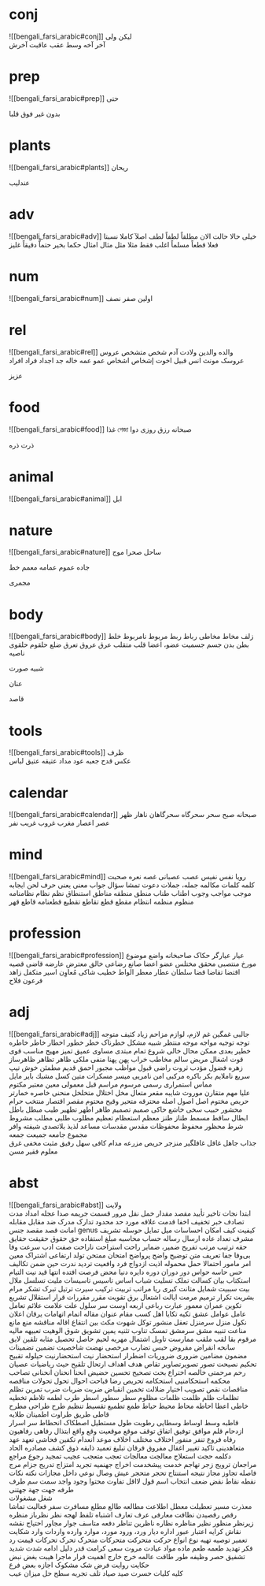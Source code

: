 # conj
![[bengali_farsi_arabic#conj]]
لیکن
ولی   
آخر آخه 
وسط
عقب 
عاقبت
آخرش

# prep
![[bengali_farsi_arabic#prep]]
حتی

بدون
غیر
فوق 
قلبا

# plants
![[bengali_farsi_arabic#plants]]
ریحان

عندلیب

# adv
![[bengali_farsi_arabic#adv]]
خیلی
حالا
حالت
الان 
مطلقاً
لطفاً
لطف 
اصلآ
کاملا
نسبتا
فعلا
قطعاً
مسلماً
اغلب
فقط
مثلا
مثل
مثال امثال
حکما
بخیر
حتماًّ
دقیقاً 
غلیز

# num
![[bengali_farsi_arabic#num]]
اولین
صفر
نصف 

# rel
![[bengali_farsi_arabic#rel]]
والده 
والدین
ولادت
آدم
شخص
متشخص
عروس
عروسک
مونث
انس
قبیل
اخوت
إشخاص اشخاص
عمو
عمه
خاله
جد اجداد 
فراد افراد

عزیز

# food
![[bengali_farsi_arabic#food]]
غذا গেজা
صبحانه
رزق روزی
دوا

ذرت
ذره

# animal
![[bengali_farsi_arabic#animal]]
ابل

# nature
![[bengali_farsi_arabic#nature]]
ساحل
صحرا
موج

جاده 
عموم
عمامه
معمم
خط 

مجمری

# body
![[bengali_farsi_arabic#body]]
زلف
مخاط 
مخاطی 
رباط 
ربط 
مربوط 
نامربوط 
خلط  
بطن 
بدن 
جسم 
جسمیت 
عضو، اعضا 
قلب 
متقلب 
عرق عروق
تعرق 
ضلع 
حلقوم
حلقوی
ناصیه

شبیه
صورت

عنان

قاصد

# tools 
![[bengali_farsi_arabic#tools]]
ظرف  
عکس
قدح
جعبه
عود 
مداد 
عتیقه 
عتیق 
لباس 

# calendar
![[bengali_farsi_arabic#calendar]]
صبحانه
صبح
سحر
سحرگاه سحرگاهان 
ناهار 
ظهر
عصر اعصار
مغرب 
غروب
غریب
نفر

# mind
![[bengali_farsi_arabic#mind]]
رویا
نفس 
نفیس 
عصب
عصبانی
غصه 
نعره
صحبت
کلمه کلمات
مکالمه
جمله، جملات
دعوت
تمشا
سؤال
جواب
معنی
یعنی 
حرف
لحن
ایجابه 
موجب 
مواجب 
وجوب 
اطناب 
طناب 
منطق 
منطقه مناطق 
استنطاق
نظم 
نظام 
نظامنامه 
منظوم 
منظمه 
انتظام 
مقطع 
قطع 
تقاطع 
تقطیع 
قطعنامه 
قاطع 
قهر

# profession
![[bengali_farsi_arabic#profession]]
عیار
عیارگر
حکاک
صاحبخانه
واضع 
موضوع 
مورخ
منتصبی
محقق
مختلس
عضو اعضا
صانع
رضاعی
خالق
معترض
عارضه
قاضی
قصیه
اقتضا 
تقاضا
قضا
سلطان 
عطار 
معطر 
الواط 
خطیب 
شاکی
مُعاوِن 
اسیر
متکفل 
زاهد 
فرعون 
فلاح 

# adj
![[bengali_farsi_arabic#adj]]
جالبی 
غمگین 
غم 
لازم، لوازم
مزاحم
زیاد
کثیف 
متوجه 
توجه
توجیه 
مواجه 
موجه 
منتظر
شبيه
مشکل
خطرناک 
خطر خطور اخطار 
خاطر 
خاطره
خطیر 
بعدی
ممکن 
محال 
خالی
شروع
تمام 
مبتدی
مساوی
عمیق
تمیز
مهیج
مناسب
قوی
قوت
اشغال
مریض
سالم
مخاطب
خراب
پهن 
پهنا 
منفی
ملکی
ظاهر 
تظاهر 
ظاهرساز 
زهره 
فضول
مؤدب 
ثروت 
راضی
قبول
مواظب 
مجبور
احمق 
قدیم
مطمئن
خوش تیپ
سریع
ناملایم
بکر
باکره
 مرکبی
 امن
 نامریی
 میسر
مسکرات
متین
کسل
مشبك
باير
مایل
مماس
استمراری
رسمی 
مرسوم مراسم
قبل
معمولی 
معین 
معتبر
مکتوم  
علیا 
مهم 
متقارن
موروث
شایبه
مقعر
متعال
مخل 
اختلال 
متخلخل 
منحنی
خاصره
خمارتر
حریص
مختوم
اصل اصول
اصله
محترقه
متحیر
وقیح
محتوم
مقصر
اقتصار
منتخب
حرام
محشور
حبیب
سخی 
خاشع 
حاکی 
صمیم 
تصمیم 
طاهر
اطهر
تطهیر
طیب 
مبطل 
باطل 
ابطال 
ساقط 
مسمط 
طناز 
طنز 
معظم 
استعظام 
تعظیم 
مطلوب 
طلبی 
مطلب 
مشروط 
شرط 
محظور 
محفوظ محفوظات 
مقدس مقدسات 
مساعد 
لذیذ 
بلاتصدی 
شیفته 
وافر 
 مجموع 
جامعه 
جمیعت
جمعه  
جذاب
جاهل
غافل
غافلگیر
منزجر 
حریص
مزرعه
مدام
کافی
سهل 
رفیق 
مثبت 
مخفی 
غرق 
معلوم 
فقیر 
مسن 

# abst
![[bengali_farsi_arabic#abst]]
ولایت  
ابتدا
نجات
تاخیر
تأیید
مقصد
مقدار
خمل
نقل
مرور
قسمت
جریمه
صدا
عجله
امداد
مدت
تصادف
خبر
تخفیف 
اخفا 
قدمت
علاقه
مورد
حد 
محدود 
تدارک
مدرک 
ضد
مقابل
مقابله 
امانت
قصد
مقصد
جنس genus
کیفیت 
کیف 
امکان
احساسات
میل
تمایل
حوسله
تشریف 
مشرف 
تعداد
عاده 
ارسال
رساله
حساب
محاسبه
مبلغ
استفاده 
حق حقوق
حقیقت حقایق
حقه
ترتیب 
مرتب 
تفریح
ضمیر، ضمایر
راحت
استراحت 
ناراحت
صفت
ادب
سرعت
وفا
بی‌وفا
جفا
تعریف 
متن 
توضیح 
واضح 
پرواضح 
امتحان
ممتحن
تولد
ارتفاعی
اشتراک
معین
امر
مامور 
احتمالا
حمل 
محموله
اذیت
ازدواج 
فرد
وافعیت
تردید
ندرت
حین
ضمن
تکالیف
حس 
حاسه حواس
دور
دوران
دوره
دایره 
دنیا
محض
فرصت
افتده
انتها
قید 
نیت
التیام
استکتاب
بیان
کسالت
تملک
تسلیت
شباب
اساس
تاسیس تاسیسات
ملیت
تسلسل
ملال
بیت
سببیت
شمایل
متانت
کبری
ریا
مراتب
تربیت
ترکیب
سیرت
ترتیل
تبرک
تشکر
مرام
بشریت
تکرار
ترميم
مرمت
ایالت
اشتعال
برق
تقویت
مقرر مقررات
قرار
استقلال 
تشریع 
تكوين
عمران
معمور 
عبارت 
رباعی 
اربعه
اوست 
سر
سلول
علت 
علامت علائم
تعامل
عامل عوامل
عشق 
تکیه تکایا
اهل 
کسب
مقام
عنوان 
مقاله 
اتمام اتهامات
يرقان
اعلان
نکول 
منزل 
سرمنزل
تعقل
منشور
توکل
شهوت
مکث 
بین
انتقاع
اقاله
مناقشه
منع 
مانع
مناعت 
تنبیه
مشق
سرمشق
تمسک
تناوب
تثنیه
یمین
تشویق 
شوق 
الوهیت
تعبیهه 
مالیه
مثابه
تلقین
 لایق‎ 
مرقوم
بقا
لقب
ملقب
ممارست
تاویل
اشتمال
مهریه
لحیم 
حاصل 
تحصيل 
سانحه
انقراض
مقروض
حبس
تضارب
مرخصی
نهضت 
شاخصیت
تضمین تضمینات
مضمون مضامین
ضروری ضروریات 
اضطرار
استحضار
نیت
استحضارنیت
حیلوله
تقبیح
تحکیم
نصیحت
تصور
تصویرتصاویر
تقاص
هدف اهداف 
ارتحال
تلقیح
حیث
ریاضیات
عصیان
رحم
مرحمتی
خالصه
اختراع
بحث
تصحیح
تحسین
حضیض
انحنا انحنان
انحنانی
تصاحب
محکمه
استحکامنیی 
استحکامه 
تحریص
رضا
قباحت
احوال
 تحول تحولات
مناقصه مناقصات
نقص 
تصویب 
اختیار 
ضلالت 
تخمین 
انقباض 
ضربت ضربات 
ضرب 
تمرین 
تظلم تظلمات
ظلم 
ظلمت ظلمات 
مظلوم
سطر سطور اسطر 
طرب 
لطمه 
تلاطم 
تخطیه 
خاطی 
اعطا 
احاطه 
محاط 
محیط 
حیاط 
طمع 
تطمیع 
تقسیط 
تنظیم 
طرح 
طراحی 
مطرح 
قاطی 
طریق 
طراوت 
اطمینان 
طلایه  
قاطبه 
وسط اوساط 
وسطایی
رطوبت 
طول 
مستطیل 
اصطکاک 
انحطاط 
سر اسرار 
ازدحام 
قلم 
موافق 
توفیق 
اتفاق 
توقف 
موقع
موقعیت
وقع
واقع
ابتذال 
رفاهی رفاهیون 
رفاه 
فروع 
تنفر 
منفور 
اختلاف
مختلف 
اخلاف 
موعد 
انعدام 
تکفین 
فحاشی 
تعهد 
عهد
متعاهدینی 
تاکید 
تغییر 
اغفال 
مفروق 
فرقان 
تبلیغ 
تعمید 
ذایقه 
ذوق 
کشف 
مصادره 
الحاد 
دکلمه 
حجت 
استعلاج 
 معالجت  معالجات 
تعجب 
متعجب 
عجیب 
تمجید 
رجوع 
مراجع مراجعان 
ترویج 
زجر 
تهاجم 
خدمت 
پیشخدمت 
اخراج 
جهنمیه 
تجرید 
امتزاج 
تدریج 
جزام 
مرج 
فاصله 
تجاوز 
مجاز 
نتیجه 
استنتاج 
تحجر 
متحجر 
عیش 
وصال
نوعي
داخل
مجازات
نکته نکات
نقطه نقاط
نقض
ضعف
انتخاب
اسم
قول
لااقل
تفاوت
محتوا
وجود 
واجد 
سمت 
سم
طرف 
طرفه 
جهت جهة 
جهتنی  
شغل 
مشغولات  
معذرت
مسیر
تعطیلت 
معطل 
اطلاعت 
مطالعه 
طالع 
مطلع 
مسافرت
سفر
فعاليت
تماشا
رقص 
رقصیدن 
نظافت
معارفی 
عرف 
تعارف 
اشتباه
تلفظ
لهجه
نظر 
نظرباز 
منظره 
زیرنظر 
منظور 
نظیر 
مناظره 
نظاره 
ناظرین 
تناظر 
دفعه
متاسف
جوار 
مجاور 
احتیاج
نقشه
نقاش 
کرایه
اعتبار
عبور 
اداره
دیار
ورد، ورود
مورد، موارد 
وارده  واردات 
وارد 
شکایت
تعمیر
توصیه
تهیه
نوع  انواع
حرکت
متحرکت متحرکات
متحرک
تحرک تحرکات
قیمت
رد
فکر
تهدید
طعمه 
طعم 
ماده مواد 
عیادت
مروت
سعی
کرامت
قدر
دلیل
ادامه 
شدت 
شدید 
تشفیق 
حصر 
وظیفه 
طور 
طاقت 
عالمه 
خرج 
خارج 
اهمیت 
فرار 
ماجرا 
هیبت 
بغض 
نبض 
حکایت 
روایت 
فرض 
شک 
مشکوک 
اجازه 
بعض 
فرع  
کلیه کلیات 
حسرت 
صید 
صیاد 
تلف 
تجربه 
سطح 
حل 
میزان 
عیب 